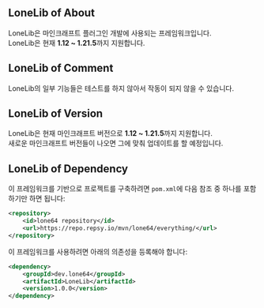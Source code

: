 ## LoneLib of About
LoneLib은 마인크래프트 플러그인 개발에 사용되는 프레임워크입니다.<br>
LoneLib은 현재 **1.12 ~ 1.21.5**까지 지원합니다.<br>

## LoneLib of Comment
LoneLib의 일부 기능들은 테스트를 하지 않아서 작동이 되지 않을 수 있습니다.<br>

## LoneLib of Version
LoneLib은 현재 마인크래프트 버전으로 **1.12 ~ 1.21.5**까지 지원합니다.<br>
새로운 마인크래프트 버전들이 나오면 그에 맞춰 업데이트를 할 예정입니다.<br>

## LoneLib of Dependency
이 프레임워크를 기반으로 프로젝트를 구축하려면 `pom.xml`에 다음 참조 중 하나를 포함하기만 하면 됩니다:
```xml
<repository>
    <id>lone64 repository</id>
    <url>https://repo.repsy.io/mvn/lone64/everything/</url>
</repository>
```
이 프레임워크를 사용하려면 아래의 의존성을 등록해야 합니다:
```xml
<dependency>
    <groupId>dev.lone64</groupId>
    <artifactId>LoneLib</artifactId>
    <version>1.0.0</version>
</dependency>
```